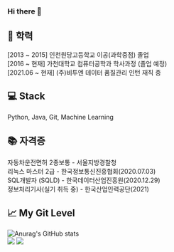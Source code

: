 ### Hi there 👋  
## 🏫 학력  
[2013 ~ 2015] 인천원당고등학교 이공(과학중점) 졸업  
[2016 ~ 현재] 가천대학교 컴퓨터공학과 학사과정 (졸업 예정)  
[2021.06 ~ 현재] (주)비투엔 데이터 품질관리 인턴 재직 중  
  
## 💻 Stack  
Python, Java, Git, Machine Learning  
  
## 📚 자격증  
자동차운전면허 2종보통 - 서울지방경찰청  
리눅스 마스터 2급 - 한국정보통신진흥협회(2020.07.03)  
SQL개발자 (SQLD) - 한국데이터산업진흥원(2020.12.29)  
정보처리기사(실기 취득 중) - 한국산업인력공단(2021)  
  
## 📈 My Git Level
![Anurag's GitHub stats](https://github-readme-stats.vercel.app/api?username=leejiyoon7&show_icons=true&theme=buefy)  
<img src="https://img.shields.io/github/followers/leejiyoon7?style=social">  <a href="https://hits.seeyoufarm.com"><img src="https://hits.seeyoufarm.com/api/count/incr/badge.svg?url=https%3A%2F%2Fgithub.com%2Fleejiyoon7&count_bg=%2379C83D&title_bg=%23555555&icon=&icon_color=%23E7E7E7&title=hits&edge_flat=false"/></a>
